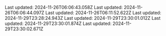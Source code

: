 Last updated: 2024-11-26T06:06:43.058Z
Last updated: 2024-11-26T06:06:44.097Z
Last updated: 2024-11-26T06:11:52.622Z
Last updated: 2024-11-29T23:28:24.943Z
Last updated: 2024-11-29T23:30:01.012Z
Last updated: 2024-11-29T23:30:01.874Z
Last updated: 2024-11-29T23:30:02.671Z
